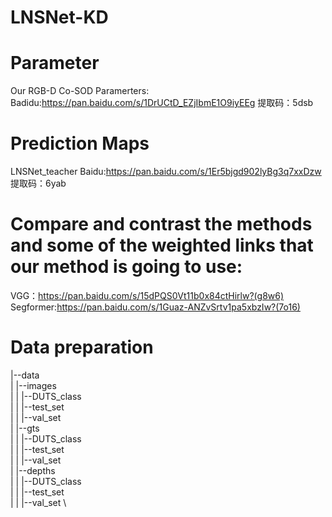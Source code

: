 # LNSNet-KD
# Parameter
Our RGB-D Co-SOD Paramerters:
Badidu:https://pan.baidu.com/s/1DrUCtD_EZjIbmE1O9iyEEg
提取码：5dsb
# Prediction Maps
LNSNet_teacher
Baidu:https://pan.baidu.com/s/1Er5bjgd902lyBg3q7xxDzw
提取码：6yab 
# Compare and contrast the methods and some of the weighted links that our method is going to use:
VGG：https://pan.baidu.com/s/15dPQS0Vt11b0x84ctHirlw?(g8w6) \
Segformer:https://pan.baidu.com/s/1Guaz-ANZvSrtv1pa5xbzIw?(7o16)
# Data preparation
|--data \
|      |--images  \
|      |      |--DUTS_class \
|      |      |--test_set \
|      |      |--val_set \
|      |--gts \
|      |      |--DUTS_class \
|      |      |--test_set \
|      |      |--val_set \
|      |--depths \
|      |      |--DUTS_class \
|      |      |--test_set \
|      |      |--val_set \


